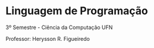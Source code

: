 # Linguagem de Programação
3º Semestre - Ciência da Computação UFN

Professor: Herysson R. Figueiredo
